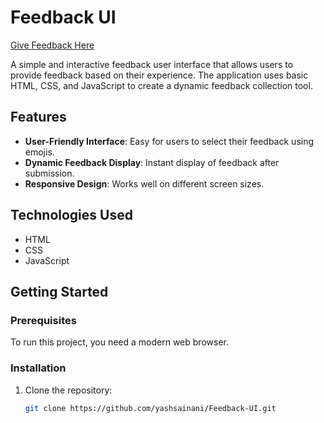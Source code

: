 # Feedback UI

[Give Feedback Here](https://yashsainani.github.io/Feedback-UI/)

A simple and interactive feedback user interface that allows users to provide feedback based on their experience. The application uses basic HTML, CSS, and JavaScript to create a dynamic feedback collection tool.

## Features

- **User-Friendly Interface**: Easy for users to select their feedback using emojis.
- **Dynamic Feedback Display**: Instant display of feedback after submission.
- **Responsive Design**: Works well on different screen sizes.

## Technologies Used

- HTML
- CSS
- JavaScript

## Getting Started

### Prerequisites

To run this project, you need a modern web browser.

### Installation

1. Clone the repository:
   ```bash
   git clone https://github.com/yashsainani/Feedback-UI.git
